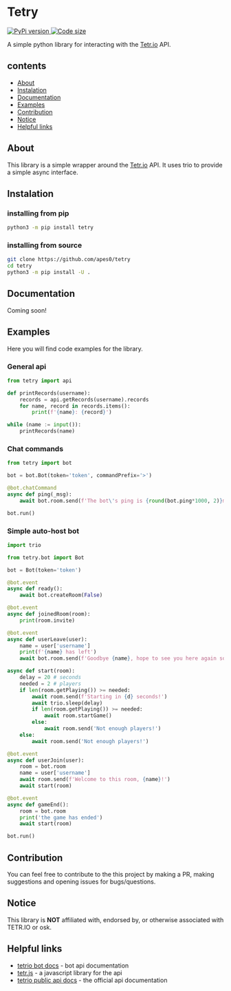 
# Tetry

[![PyPi version](https://img.shields.io/pypi/v/tetry.svg) ![Code
size](https://img.shields.io/github/languages/code-size/apes0/tetry)](https://pypi.org/project/tetry/)

A simple python library for interacting with the [Tetr.io](https://tetr.io/) API.

## contents

- [About](#About)
- [Instalation](#Instalation)
- [Documentation](#Documentation)
- [Examples](#Examples)
- [Contribution](#Contribution)
- [Notice](#Notice)
- [Helpful links](#Helpful-links)

## About

This library is a simple wrapper around the [Tetr.io](https://tetr.io/) API. It uses trio to provide a simple async interface.

## Instalation

### installing from pip

```sh
python3 -m pip install tetry
```

### installing from source

```sh
git clone https://github.com/apes0/tetry
cd tetry
python3 -m pip install -U .
```

## Documentation

Coming soon!

## Examples

Here you will find code examples for the library.

### General api

```python
from tetry import api

def printRecords(username):
    records = api.getRecords(username).records
    for name, record in records.items():
        print(f'{name}: {record}')

while (name := input()):
    printRecords(name)

```

### Chat commands

```python
from tetry import bot

bot = bot.Bot(token='token', commandPrefix='>')

@bot.chatCommand
async def ping(_msg):
    await bot.room.send(f'The bot\'s ping is {round(bot.ping*1000, 2)}ms')

bot.run()

```

### Simple auto-host bot

```python
import trio

from tetry.bot import Bot

bot = Bot(token='token')

@bot.event
async def ready():
    await bot.createRoom(False)

@bot.event
async def joinedRoom(room):
    print(room.invite)

@bot.event
async def userLeave(user):
    name = user['username']
    print(f'{name} has left')
    await bot.room.send(f'Goodbye {name}, hope to see you here again soon!')

async def start(room):
    delay = 20 # seconds
    needed = 2 # players
    if len(room.getPlaying()) >= needed:
        await room.send(f'Starting in {d} seconds!')
        await trio.sleep(delay)
        if len(room.getPlaying()) >= needed:
            await room.startGame()
        else:
            await room.send('Not enough players!')
    else:
        await room.send('Not enough players!')

@bot.event
async def userJoin(user):
    room = bot.room
    name = user['username']
    await room.send(f'Welcome to this room, {name}!')
    await start(room)

@bot.event
async def gameEnd():
    room = bot.room
    print('the game has ended')
    await start(room)

bot.run()

```

## Contribution

You can feel free to contribute to the this project by making a PR, making suggestions and opening issues for bugs/questions.

## Notice

This library is **NOT** affiliated with, endorsed by, or otherwise associated with TETR.IO or osk.

## Helpful links

- [tetrio bot docs](https://github.com/Poyo-SSB/tetrio-bot-docs/) - bot api documentation
- [tetr.js](https://github.com/tetrjs/tetr.js/) - a javascript library for the api
- [tetrio public api docs](https://tetr.io/about/api/) - the official api documentation
